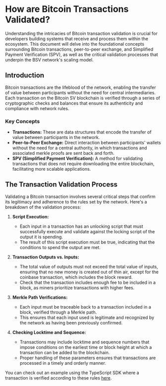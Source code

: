 # How are Bitcoin Transactions Validated?

Understanding the intricacies of Bitcoin transaction validation is crucial for developers building systems that receive and process them within the ecosystem. This document will delve into the foundational concepts surrounding Bitcoin transactions, peer-to-peer exchange, and Simplified Payment Verification (SPV), as well as the critical validation processes that underpin the BSV network's scaling model.

## Introduction

Bitcoin transactions are the lifeblood of the network, enabling the transfer of value between participants without the need for central intermediaries. Each transaction on the Bitcoin SV blockchain is verified through a series of cryptographic checks and balances that ensure its authenticity and compliance with network rules.

### Key Concepts

- **Transactions:** These are data structures that encode the transfer of value between participants in the network.
- **Peer-to-Peer Exchange:** Direct interaction between participants' wallets without the need for a central authority, in which transactions and associated merkle proofs are sent back and forth.
- **SPV (Simplified Payment Verification):** A method for validating transactions that does not require downloading the entire blockchain, facilitating more scalable applications.

## The Transaction Validation Process

Validating a Bitcoin transaction involves several critical steps that confirm its legitimacy and adherence to the rules set by the network. Here's a breakdown of the validation process:

1. **Script Execution:**
   - Each input in a transaction has an unlocking script that must successfully execute and validate against the locking script of the output it is spending.
   - The result of this script execution must be true, indicating that the conditions to spend the output are met.

2. **Transaction Outputs vs. Inputs:**
   - The total value of outputs must not exceed the total value of inputs, ensuring that no new money is created out of thin air, except for the coinbase transaction, which includes the block reward.
   - Check that the transaction includes enough fee to be included in a block, as miners prioritize transactions with higher fees.

3. **Merkle Path Verifications:**
   - Each input must be traceable back to a transaction included in a block, verified through a Merkle path.
   - This ensures that each input used is legitimate and recognized by the network as having been previously confirmed.

4. **Checking Locktime and Sequence:**
   - Transactions may include locktime and sequence numbers that impose conditions on the earliest time or block height at which a transaction can be added to the blockchain.
   - Proper handling of these parameters ensures that transactions are processed in a timely and orderly manner.

You can check out an example using the TypeScript SDK where a transaction is verified according to these rules [here](../examples/EXAMPLE_VERIFYING_BEEF.md).